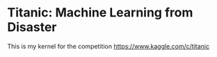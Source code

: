 # Titanic: Machine Learning from Disaster
This is my kernel for the competition https://www.kaggle.com/c/titanic
